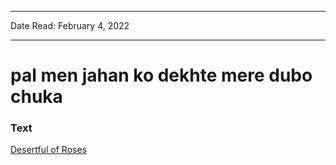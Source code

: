 
---

Date Read: February 4, 2022

---


# pal men jahan ko dekhte mere dubo chuka


### Text

[Desertful of Roses](http://www.columbia.edu/itc/mealac/pritchett/00garden/00c/0100/index_0100.html)

